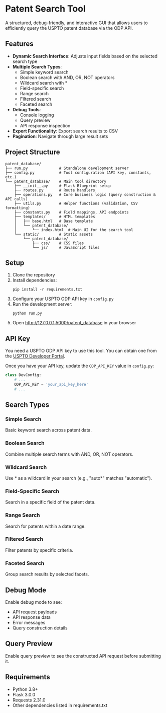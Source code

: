 # Patent Search Tool

A structured, debug-friendly, and interactive GUI that allows users to efficiently query the USPTO patent database via the ODP API.

## Features

- **Dynamic Search Interface**: Adjusts input fields based on the selected search type
- **Multiple Search Types**:
  - Simple keyword search
  - Boolean search with AND, OR, NOT operators
  - Wildcard search with *
  - Field-specific search
  - Range search
  - Filtered search
  - Faceted search
- **Debug Tools**:
  - Console logging
  - Query preview
  - API response inspection
- **Export Functionality**: Export search results to CSV
- **Pagination**: Navigate through large result sets

## Project Structure

```
patent_database/  
├── run.py              # Standalone development server  
├── config.py           # Tool configuration (API key, constants, etc.)  
└── patent_database/    # Main tool directory  
    ├── __init__.py     # Flask Blueprint setup  
    ├── routes.py       # Route handlers  
    ├── operations.py   # Core business logic (query construction & API calls)  
    ├── utils.py        # Helper functions (validation, CSV formatting)
    ├── constants.py    # Field mappings, API endpoints
    ├── templates/      # HTML templates  
    │   ├── base.html   # Base template  
    │   └── patent_database/  
    │       └── index.html  # Main UI for the search tool  
    └── static/         # Static assets
        └── patent_database/
            ├── css/    # CSS files
            └── js/     # JavaScript files
```

## Setup

1. Clone the repository
2. Install dependencies:
   ```
   pip install -r requirements.txt
   ```
3. Configure your USPTO ODP API key in `config.py`
4. Run the development server:
   ```
   python run.py
   ```
5. Open http://127.0.0.1:5000/patent_database in your browser

## API Key

You need a USPTO ODP API key to use this tool. You can obtain one from the [USPTO Developer Portal](https://developer.uspto.gov/).

Once you have your API key, update the `ODP_API_KEY` value in `config.py`:

```python
class DevConfig:
    # ...
    ODP_API_KEY = 'your_api_key_here'
    # ...
```

## Search Types

### Simple Search
Basic keyword search across patent data.

### Boolean Search
Combine multiple search terms with AND, OR, NOT operators.

### Wildcard Search
Use * as a wildcard in your search (e.g., "auto*" matches "automatic").

### Field-Specific Search
Search in a specific field of the patent data.

### Range Search
Search for patents within a date range.

### Filtered Search
Filter patents by specific criteria.

### Faceted Search
Group search results by selected facets.

## Debug Mode

Enable debug mode to see:
- API request payloads
- API response data
- Error messages
- Query construction details

## Query Preview

Enable query preview to see the constructed API request before submitting it.

## Requirements

- Python 3.8+
- Flask 3.0.0
- Requests 2.31.0
- Other dependencies listed in requirements.txt